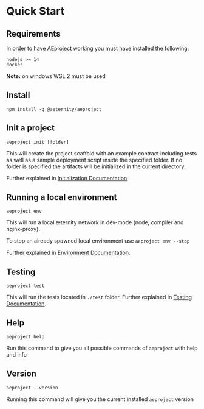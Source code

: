 # Quick Start

## Requirements
In order to have AEproject working you must have installed the following:
```
nodejs >= 14
docker
```

**Note:** on windows WSL 2 must be used

## Install
```text
npm install -g @aeternity/aeproject
```

## Init a project
```text
aeproject init [folder]
```

This will create the project scaffold with an example contract including tests as well as a sample deployment script inside the specified folder. If no folder is specified the artifacts will be initialized in the current directory.

Further explained in [Initialization Documentation](cli/init.md).

## Running a local environment
```text
aeproject env
```

This will run a local æternity network in dev-mode (node, compiler and nginx-proxy).

To stop an already spawned local environment use `aeproject env --stop`

Further explained in [Environment Documentation](cli/env.md).

## Testing

```text
aeproject test
```

This will run the tests located in `./test` folder. Further explained in [Testing Documentation](cli/test.md).

## Help

```text
aeproject help
```

Run this command to give you all possible commands of `aeproject` with help and info

## Version

```text
aeproject --version
```

Running this command will give you the current installed `aeproject` version
